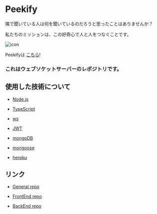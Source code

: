 # Peekify

隣で聞いている人は何を聞いているのだろうと思ったことはありませんか？

私たちのミッションは、この好奇心で人と人をつなぐことです。

![icon](./peekify.ico)

Peekifyは [こちら](https://master.d3koc4k87o35ht.amplifyapp.com/)!


### これはウェブソケットサーバーのレポジトリです。

## 使用した技術について

- [Node.js](https://nodejs.org/en/)

- [TypeScript](https://www.typescriptlang.org/)

- [ws](https://www.npmjs.com/package/ws)

- [JWT](https://jwt.io/)

- [mongoDB](https://www.mongodb.com/)

- [mongoose](https://mongoosejs.com/)

- [heroku](https://www.heroku.com/home)

## リンク

- [General repo](https://github.com/CC16-TeamExpresso/Main-App)

- [FrontEnd repo](https://github.com/CC16-TeamExpresso/front)

- [BackEnd repo](https://github.com/CC16-TeamExpresso/back)